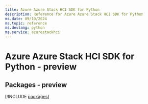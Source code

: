 ```yaml
---
title: Azure Azure Stack HCI SDK for Python
description: Reference for Azure Azure Stack HCI SDK for Python
ms.date: 09/10/2024
ms.topic: reference
ms.devlang: python
ms.service: azurestackhci
---
```

# Azure Azure Stack HCI SDK for Python - preview
## Packages - preview
[!INCLUDE [packages](azure-stack-hci-index.md)]